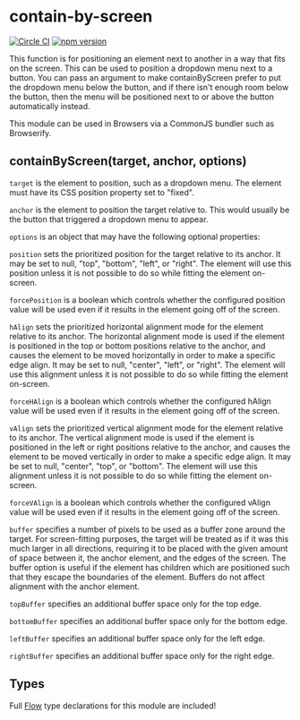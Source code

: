# contain-by-screen

[![Circle CI](https://circleci.com/gh/AgentME/contain-by-screen.svg?style=shield)](https://circleci.com/gh/AgentME/contain-by-screen)
[![npm version](https://badge.fury.io/js/contain-by-screen.svg)](https://badge.fury.io/js/contain-by-screen)

This function is for positioning an element next to another in a way that fits
on the screen. This can be used to position a dropdown menu next to a button.
You can pass an argument to make containByScreen prefer to put the dropdown
menu below the button, and if there isn't enough room below the button, then
the menu will be positioned next to or above the button automatically instead.

This module can be used in Browsers via a CommonJS bundler such as Browserify.

## containByScreen(target, anchor, options)

`target` is the element to position, such as a dropdown menu. The element
must have its CSS position property set to "fixed".

`anchor` is the element to position the target relative to. This would usually
be the button that triggered a dropdown menu to appear.

`options` is an object that may have the following optional properties:

`position` sets the prioritized position for the target relative to its anchor.
It may be set to null, "top", "bottom", "left", or "right". The element will
use this position unless it is not possible to do so while fitting the element
on-screen.

`forcePosition` is a boolean which controls whether the configured position
value will be used even if it results in the element going off of the screen.

`hAlign` sets the prioritized horizontal alignment mode for the element
relative to its anchor. The horizontal alignment mode is used if the element is
positioned in the top or bottom positions relative to the anchor, and causes
the element to be moved horizontally in order to make a specific edge align. It
may be set to null, "center", "left", or "right". The element will use this
alignment unless it is not possible to do so while fitting the element
on-screen.

`forceHAlign` is a boolean which controls whether the configured hAlign value
will be used even if it results in the element going off of the screen.

`vAlign` sets the prioritized vertical alignment mode for the element relative
to its anchor. The vertical alignment mode is used if the element is positioned
in the left or right positions relative to the anchor, and causes the element
to be moved vertically in order to make a specific edge align. It may be set to
null, "center", "top", or "bottom". The element will use this alignment unless
it is not possible to do so while fitting the element on-screen.

`forceVAlign` is a boolean which controls whether the configured vAlign value
will be used even if it results in the element going off of the screen.

`buffer` specifies a number of pixels to be used as a buffer zone around the
target. For screen-fitting purposes, the target will be treated as if it was
this much larger in all directions, requiring it to be placed with the given
amount of space between it, the anchor element, and the edges of the screen.
The buffer option is useful if the element has children which are positioned
such that they escape the boundaries of the element. Buffers do not affect
alignment with the anchor element.

`topBuffer` specifies an additional buffer space only for the top edge.

`bottomBuffer` specifies an additional buffer space only for the bottom edge.

`leftBuffer` specifies an additional buffer space only for the left edge.

`rightBuffer` specifies an additional buffer space only for the right edge.

## Types

Full [Flow](http://flowtype.org/) type declarations for this module are
included!
